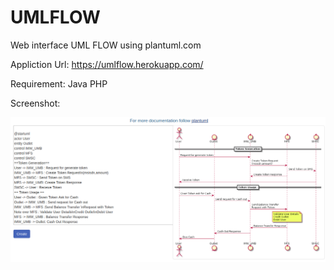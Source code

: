 # UMLFLOW
Web interface UML FLOW using plantuml.com

Appliction Url: https://umlflow.herokuapp.com/

Requirement:
Java 
PHP

Screenshot:

![Screenshot](/src/umldraw_screenshot.png)
